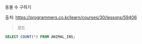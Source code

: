 동물 수 구하기

출처: https://programmers.co.kr/learn/courses/30/lessons/59406





> 코드

```SQL
SELECT COUNT(*) FROM ANIMAL_INS;
```

